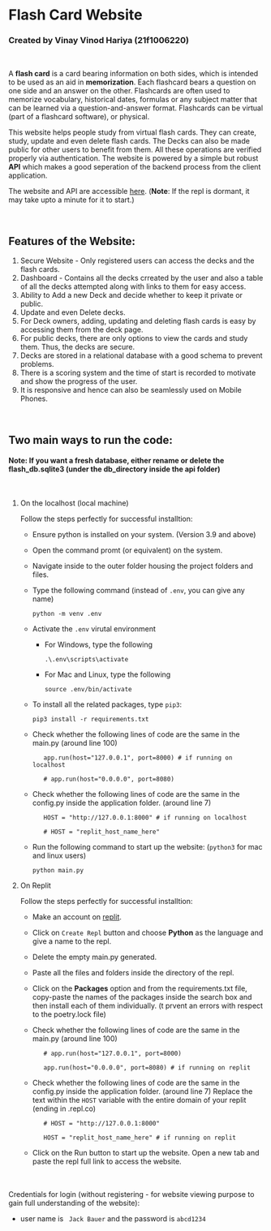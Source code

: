 # Flash Card Website
### Created by Vinay Vinod Hariya (21f1006220)
<br>

A **flash card** is a card bearing information on both sides, which is intended to be used as an aid in **memorization**. Each flashcard bears a question on one side and an answer on the other. Flashcards are often used to memorize vocabulary, historical dates, formulas or any subject matter that can be learned via a question-and-answer format. Flashcards can be virtual (part of a flashcard software), or physical.

This website helps people study from virtual flash cards. They can create, study, update and even delete flash cards. The Decks can also be made public for other users to benefit from them. All these operations are verified properly via authentication. The website is powered by a simple but robust **API** which makes a good seperation of the backend process from the client application.

The website and API are accessible [here](https://flashcards.vinayhariya.repl.co/).
(**Note**: If the repl is dormant, it may take upto a minute for it to start.)

<br>

## Features of the Website:
1. Secure Website - Only registered users can access the decks and the flash cards.
2. Dashboard - Contains all the decks crreated by the user and also a table of all the decks attempted along with links to them for easy access.
3. Ability to Add a new Deck and decide whether to keep it private or public.
4. Update and even Delete decks.
5. For Deck owners, adding, updating and deleting flash cards is easy by accessing them from the deck page. 
6. For public decks, there are only options to view the cards and study them. Thus, the decks are secure.
7. Decks are stored in a relational database with a good schema to prevent problems.
8. There is a scoring system and the time of start is recorded to motivate and show the progress of the user.
9. It is responsive and hence can also be seamlessly used on Mobile Phones.

<br>

## Two main ways to run the code:

#### Note: If you want a fresh database, either rename or delete the flash_db.sqlite3 (under the db_directory inside the api folder)
<br>

1. On the localhost (local machine)
   
   Follow the steps perfectly for successful installtion:

   - Ensure python is installed on your system. (Version 3.9 and above)
   - Open the command promt (or equivalent) on the system.
   - Navigate inside to the outer folder housing the project folders and files.
   - Type the following command (instead of ```.env```, you can give any name)
     
     ```
     python -m venv .env
     ```

   - Activate the ```.env``` virutal environment
        - For Windows, type the following
          ```
          .\.env\scripts\activate
          ```
        - For Mac and Linux, type the following
          ```
          source .env/bin/activate
          ```
   - To install all the related packages, type ```pip3```:
     
     ```
     pip3 install -r requirements.txt
     ```

   - Check whether the following lines of code are the same in the main.py (around line 100)
     
     ```
        app.run(host="127.0.0.1", port=8000) # if running on localhost

        # app.run(host="0.0.0.0", port=8080)
     ```

   - Check whether the following lines of code are the same in the config.py inside the application folder. (around line 7)
     
     ```
        HOST = "http://127.0.0.1:8000" # if running on localhost

        # HOST = "replit_host_name_here"
     ```

   - Run the following command to start up the website: (```python3``` for mac and linux users)
     
     ```
     python main.py
     ```


2. On Replit
   
   Follow the steps perfectly for successful installtion:

   - Make an account on [replit](https://replit.com/).
   - Click on ```Create Repl``` button and choose **Python** as the language and give a name to the repl.
   - Delete the empty main.py generated.
   - Paste all the files and folders inside the directory of the repl.
   - Click on the **Packages** option and from the requirements.txt file, copy-paste the names of the packages inside the search box and then install each of them individually. (t prvent an errors with respect to the poetry.lock file)
   - Check whether the following lines of code are the same in the main.py (around line 100)
     
     ```
        # app.run(host="127.0.0.1", port=8000) 

        app.run(host="0.0.0.0", port=8080) # if running on replit
     ```

   - Check whether the following lines of code are the same in the config.py inside the application folder. (around line 7)
     Replace the text within the ```HOST``` variable with the entire domain of your replit (ending in .repl.co) 
     
     ```
        # HOST = "http://127.0.0.1:8000" 

        HOST = "replit_host_name_here" # if running on replit
     ```
   - Click on the Run button to start up the website. Open a new tab and paste the repl full link to access the website.

<br>
<br>
Credentials for login (without registering - for website viewing purpose to gain full understanding of the website):

- user name is ``` Jack Bauer``` and the password is ```abcd1234```
